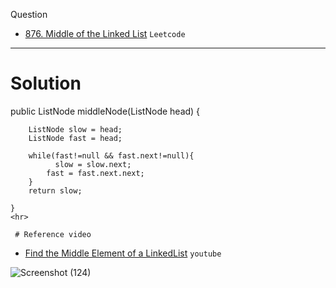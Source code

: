  Question
- [876. Middle of the Linked List](https://leetcode.com/problems/middle-of-the-linked-list/) `Leetcode`

<hr>

# Solution

  public ListNode middleNode(ListNode head) {
        
        ListNode slow = head;
        ListNode fast = head;
        
        while(fast!=null && fast.next!=null){
              slow = slow.next;
            fast = fast.next.next;
        }
        return slow;
        
    }
    <hr>
    
     # Reference video
 - [Find the Middle Element of a LinkedList](https://www.youtube.com/watch?v=4JXC2Iq8T3c) `youtube`
    
  ![Screenshot (124)](https://user-images.githubusercontent.com/66193463/134958555-e491d44d-719d-46b0-8077-ff1a41b1129a.png)




